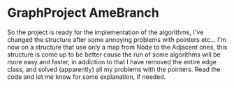 # GraphProject AmeBranch

So the project is ready for the implementation of the algorithms, I've changed the structure after some
annoying problems with pointers etc… I'm now on a structure that use only a map from Node to the Adjacent ones,
this structure is come up to be better cause the run of some algorithms will be more easy and faster, in addiction to that
I have removed the entire edge class, and solved (apparently) all my problems with the pointers.
Read the code and let me know for some explanation, if needed.
